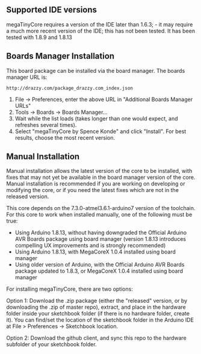 ## Supported IDE versions
megaTinyCore requires a version of the IDE later than 1.6.3; - it may require a much more recent version of the IDE; this has not been tested. It has been tested with 1.8.9 and 1.8.13


## Boards Manager Installation

This board package can be installed via the board manager. The boards manager URL is:

`http://drazzy.com/package_drazzy.com_index.json`

1. File -> Preferences, enter the above URL in "Additional Boards Manager URLs"
2. Tools -> Boards -> Boards Manager...
3. Wait while the list loads (takes longer than one would expect, and refreshes several times).
4. Select "megaTinyCore by Spence Konde" and click "Install". For best results, choose the most recent version.

## Manual Installation
Manual installation allows the latest version of the core to be installed, with fixes that may not yet be available in the board manager version of the core. Manual installation is recommended if you are working on developing or modifying the core, or if you need the latest fixes which are not in the released version.

This core depends on the 7.3.0-atmel3.6.1-arduino7 version of the toolchain. For this core to work when installed manually, one of the following must be true:
* Using Arduino 1.8.13, without having downgraded the Official Arduino AVR Boards package using board manager (version 1.8.13 introduces compelling UX improvements and is strongly recommended)
* Using Arduino 1.8.13, with MegaCoreX 1.0.4 installed using board manager
* Using older version of Arduino, with the Official Arduino AVR Boards package updated to 1.8.3, or MegaCoreX 1.0.4 installed using board manager

For installing megaTinyCore, there are two options:

Option 1: Download the .zip package (either the "released" version, or by downloading the .zip of master repo), extract, and place in the hardware folder inside your sketchbook folder (if there is no hardware folder, create it). You can find/set the location of the sketchbook folder in the Arduino IDE at File > Preferences -> Sketchbook location.

Option 2: Download the github client, and sync this repo to the hardware subfolder of your sketchbook folder.
